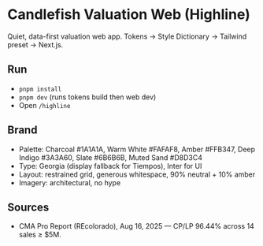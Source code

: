 # Candlefish Valuation Web (Highline)

Quiet, data-first valuation web app. Tokens → Style Dictionary → Tailwind preset → Next.js.

## Run
- `pnpm install`
- `pnpm dev`  (runs tokens build then web dev)
- Open `/highline`

## Brand
- Palette: Charcoal #1A1A1A, Warm White #FAFAF8, Amber #FFB347, Deep Indigo #3A3A60, Slate #6B6B6B, Muted Sand #D8D3C4
- Type: Georgia (display fallback for Tiempos), Inter for UI
- Layout: restrained grid, generous whitespace, 90% neutral + 10% amber
- Imagery: architectural, no hype

## Sources
- CMA Pro Report (REcolorado), Aug 16, 2025 — CP/LP 96.44% across 14 sales ≥ $5M.
